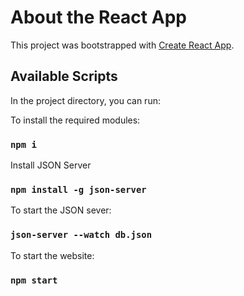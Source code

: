 # About the React App

This project was bootstrapped with [Create React App](https://github.com/facebook/create-react-app).

## Available Scripts

In the project directory, you can run:

To install the required modules:
### `npm i`

Install JSON Server
### `npm install -g json-server`

To start the JSON sever:
### `json-server --watch db.json`

To start the website:
### `npm start`

